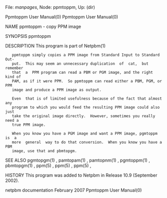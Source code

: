 File: *manpages*,  Node: ppmtoppm,  Up: (dir)

Ppmtoppm User Manual(0)                                Ppmtoppm User Manual(0)



NAME
       ppmtoppm - copy PPM image


SYNOPSIS
       ppmtoppm


DESCRIPTION
       This program is part of Netpbm(1)

       ppmtoppm simply copies a PPM image from Standard Input to Standard Out-
       put.  This may seem an unnecessary duplication  of  cat,  but  remember
       that  a  PPM program can read a PBM or PGM image, and the right kind of
       PAM, as if it were PPM.  So ppmtoppm can read either a PBM, PGM, or PPM
       image and produce a PPM image as output.

       Even  that is of limited usefulness because of the fact that almost any
       program to which you would feed the resulting PPM image could also just
       take the original image directly.  However, sometimes you really need a
       true PPM image.

       When you know you have a PGM image and want a PPM image, pgmtoppm is  a
       more  general  way to do that conversion.  When you know you have a PBM
       image, use that and pbmtopgm.



SEE ALSO
       pgmtopgm(1) , pamtopam(1) , pamtopnm(1) , pgmtoppm(1) ,  pbmtopgm(1)  ,
       ppm(5) , ppm(5) , ppm(5) ,


HISTORY
       This program was added to Netpbm in Release 10.9 (September 2002).



netpbm documentation             February 2007         Ppmtoppm User Manual(0)
